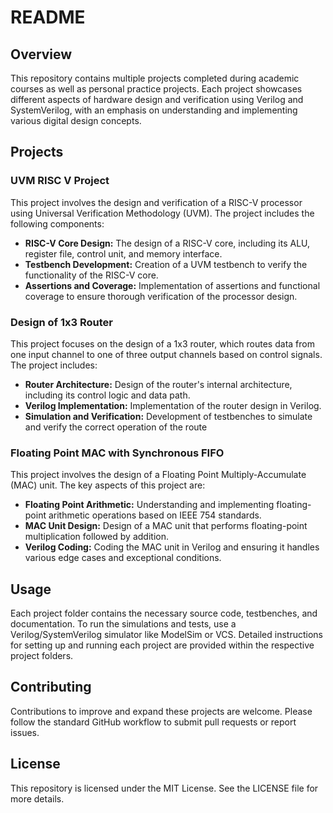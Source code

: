 # README

## Overview
This repository contains multiple projects completed during academic courses as well as personal practice projects. Each project showcases different aspects of hardware design and verification using Verilog and SystemVerilog, with an emphasis on understanding and implementing various digital design concepts.

## Projects

### UVM RISC V Project
This project involves the design and verification of a RISC-V processor using Universal Verification Methodology (UVM). The project includes the following components:
- **RISC-V Core Design:** The design of a RISC-V core, including its ALU, register file, control unit, and memory interface.
- **Testbench Development:** Creation of a UVM testbench to verify the functionality of the RISC-V core.
- **Assertions and Coverage:** Implementation of assertions and functional coverage to ensure thorough verification of the processor design.

### Design of 1x3 Router
This project focuses on the design of a 1x3 router, which routes data from one input channel to one of three output channels based on control signals. The project includes:
- **Router Architecture:** Design of the router's internal architecture, including its control logic and data path.
- **Verilog Implementation:** Implementation of the router design in Verilog.
- **Simulation and Verification:** Development of testbenches to simulate and verify the correct operation of the route

### Floating Point MAC with Synchronous FIFO 
This project involves the design of a Floating Point Multiply-Accumulate (MAC) unit. The key aspects of this project are:
- **Floating Point Arithmetic:** Understanding and implementing floating-point arithmetic operations based on IEEE 754 standards.
- **MAC Unit Design:** Design of a MAC unit that performs floating-point multiplication followed by addition.
- **Verilog Coding:** Coding the MAC unit in Verilog and ensuring it handles various edge cases and exceptional conditions.


## Usage
Each project folder contains the necessary source code, testbenches, and documentation. To run the simulations and tests, use a Verilog/SystemVerilog simulator like ModelSim or VCS. Detailed instructions for setting up and running each project are provided within the respective project folders.

## Contributing
Contributions to improve and expand these projects are welcome. Please follow the standard GitHub workflow to submit pull requests or report issues.

## License
This repository is licensed under the MIT License. See the LICENSE file for more details.
